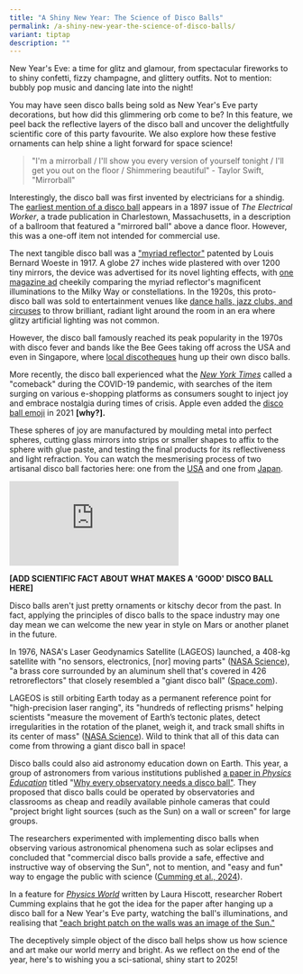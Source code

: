 ```yaml
---
title: "A Shiny New Year: The Science of Disco Balls"
permalink: /a-shiny-new-year-the-science-of-disco-balls/
variant: tiptap
description: ""
---
```

<p>New Year's Eve: a time for glitz and glamour, from spectacular fireworks
to to shiny confetti, fizzy champagne, and glittery outfits. Not to mention:
bubbly pop music and dancing late into the night!</p>
<p>You may have seen disco balls being sold as New Year's Eve party decorations,
but how did this glimmering orb come to be? In this feature, we peel back
the reflective layers of the disco ball and uncover the delightfully scientific
core of this party favourite. We also explore how these festive ornaments
can help shine a light forward for space science!</p>
<blockquote>
<p>"I'm a mirrorball / I'll show you every version of yourself tonight /
I'll get you out on the floor / Shimmering beautiful" - Taylor Swift, "Mirrorball"</p>
</blockquote>
<p>Interestingly, the disco ball was first invented by electricians for a
shindig. The <a href="https://www.mentalfloss.com/article/653099/disco-ball-facts-history" rel="noopener nofollow" target="_blank">earliest mention of a disco ball</a> appears
in a 1897 issue of <em>The Electrical Worker</em>, a trade publication in
Charlestown, Massachusetts, in a description of a ballroom that featured
a "mirrored ball" above a dance floor. However, this was a one-off item
not intended for commercial use.</p>
<p>The next tangible disco ball was a <a href="https://www.mentalfloss.com/article/64276/myriad-reflector-early-forgotten-disco-ball" rel="noopener nofollow" target="_blank">"myriad reflector"</a> patented
by Louis Bernard Woeste in 1917. A globe 27 inches wide plastered with
over 1200 tiny mirrors, the device was advertised for its novel lighting
effects, with <a href="https://www.mentalfloss.com/article/64276/myriad-reflector-early-forgotten-disco-ball" rel="noopener nofollow" target="_blank">one magazine ad</a> cheekily
comparing the myriad reflector's magnificent illuminations to the Milky
Way or constellations. In the 1920s, this proto-disco ball was sold to
entertainment venues like <a href="https://www.mentalfloss.com/article/653099/disco-ball-facts-history" rel="noopener nofollow" target="_blank">dance halls, jazz clubs, and circuses</a> to
throw brilliant, radiant light around the room in an era where glitzy artificial
lighting was not common.</p>
<p>However, the disco ball famously reached its peak popularity in the 1970s
with disco fever and bands like the Bee Gees taking off across the USA
and even in Singapore, where <a href="https://biblioasia.nlb.gov.sg/vol-15/issue-1/apr-jun-2019/disco-fever/" rel="noopener nofollow" target="_blank">local discotheques</a> hung
up their own disco balls.</p>
<p>More recently, the disco ball experienced what the <em><a href="https://www.nytimes.com/2022/04/26/style/disco-ball-comeback.html" rel="noopener nofollow" target="_blank">New York Times</a> </em>called
a "comeback" during the COVID-19 pandemic, with searches of the item surging
on various e-shopping platforms as consumers sought to inject joy and embrace
nostalgia during times of crisis. Apple even added the <a href="https://selector.news/2022/03/20/apple-iphone-disco-ball-emoji/" rel="noopener nofollow" target="_blank">disco ball emoji</a> in
2021 <strong>[why?].</strong>
</p>
<p>These spheres of joy are manufactured by moulding metal into perfect spheres,
cutting glass mirrors into strips or smaller shapes to affix to the sphere
with glue paste, and testing the final products for its reflectiveness
and light refraction. You can watch the mesmerising process of two artisanal
disco ball factories here: one from the <a href="https://youtu.be/XXA-bQj5n9Q?si=v2yBwYxIRyOgiSQr" rel="noopener nofollow" target="_blank">USA</a> and one
from <a href="https://youtu.be/CnnTzKPM6tw?si=o1X1LRBzk_OZ73HK" rel="noopener nofollow" target="_blank">Japan</a>.</p>
<div class="iframe-wrapper">
<iframe allowfullscreen="true" frameborder="0" src="https://www.youtube.com/embed/CnnTzKPM6tw?si=ujkry6XpaL5rOGAd"></iframe>
</div>
<p><strong>[ADD SCIENTIFIC FACT ABOUT WHAT MAKES A 'GOOD' DISCO BALL HERE]</strong>
</p>
<p>Disco balls aren't just pretty ornaments or kitschy decor from the past.
In fact, applying the principles of disco balls to the space industry may
one day mean we can welcome the new year in style on Mars or another planet
in the future.</p>
<p>In 1976, NASA's Laser Geodynamics Satellite (LAGEOS) launched, a 408-kg
satellite with "no sensors, electronics, [nor] moving parts" (<a href="https://science.nasa.gov/mission/lageos" rel="noopener nofollow" target="_blank">NASA Science</a>),
"a brass core surrounded by an aluminum shell that's covered in 426 retroreflectors"
that closely resembled a "giant disco ball" (<a href="https://www.space.com/32981-nasa-disco-ball-satellite-still-in-space.html" rel="noopener nofollow" target="_blank">Space.com</a>).</p>
<p>LAGEOS is still orbiting Earth today as a permanent reference point for
"high-precision laser ranging", its "hundreds of reflecting prisms" helping
scientists "measure the movement of Earth’s tectonic plates, detect irregularities
in the rotation of the planet, weigh it, and track small shifts in its
center of mass" (<a href="https://science.nasa.gov/mission/lageos" rel="noopener nofollow" target="_blank">NASA Science</a>).
Wild to think that all of this data can come from throwing a giant disco
ball in space!</p>
<p>Disco balls could also aid astronomy education down on Earth. This year,
a group of astronomers from various institutions published <a href="https://iopscience.iop.org/article/10.1088/1361-6552/ad1fa0" rel="noopener nofollow" target="_blank">a paper in </a><em><a href="https://iopscience.iop.org/article/10.1088/1361-6552/ad1fa0" rel="noopener nofollow" target="_blank">Physics Education</a></em> titled
"<a href="https://arxiv.org/abs/2309.14173" rel="noopener nofollow" target="_blank">Why every observatory needs a disco ball"</a>.
They proposed that disco balls could be operated by observatories and classrooms
as cheap and readily available pinhole cameras that could "project bright
light sources (such as the Sun) on a wall or screen" for large groups.</p>
<p>The researchers experimented with implementing disco balls when observing
various astronomical phenomena such as solar eclipses and concluded that
"commercial disco balls provide a safe, effective and instructive way of
observing the Sun", not to mention, and "easy and fun" way to engage the
public with science (<a href="https://iopscience.iop.org/article/10.1088/1361-6552/ad1fa0" rel="noopener nofollow" target="_blank">Cumming et al., 2024</a>).</p>
<p>In a feature for <em><a href="https://physicsworld.com/a/light-fever-bringing-disco-to-astronomy/" rel="noopener nofollow" target="_blank">Physics World</a> </em>written
by Laura Hiscott, researcher Robert Cumming explains that he got the idea
for the paper after hanging up a disco ball for a New Year's Eve party,
watching the ball's illuminations, and realising that <a href="https://physicsworld.com/a/light-fever-bringing-disco-to-astronomy/" rel="noopener nofollow" target="_blank">"each bright patch on the walls was an image of the Sun."</a>
</p>
<p>The deceptively simple object of the disco ball helps show us how science
and art make our world merry and bright. As we reflect on the end of the
year, here's to wishing you a sci-sational, shiny start to 2025!</p>